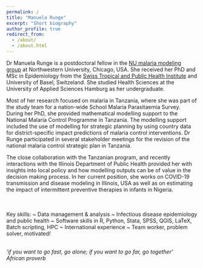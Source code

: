 ```yaml
---
permalink: /
title: "Manuela Runge"
excerpt: "Short biography"
author_profile: true
redirect_from: 
  - /about/
  - /about.html
---
```


Dr Manuela Runge is a postdoctoral fellow in the [NU malaria modeling group](https://www.numalariamodeling.org/) at Northwestern University, Chicago, USA. 
She received her PhD and MSc in Epidemiology from the [Swiss Tropical and Public Health Institute](https://www.swisstph.ch/en/) and University of Basel, Switzeland.
She studied Health Sciences at the University of Applied Sciences Hamburg as her undergraduate. 
<br/>

Most of her research focused on malaria in Tanzania, where she was part of the study team for a nation-wide School Malaria Parasitaemia Survey. 
During her PhD, she provided mathematical modelling support to the National Malaria Control Programme in Tanzania. 
The modelling support included the use of modelling for strategic planning by using country data for district-specific impact predictions of malaria control interventions. 
Dr Runge participated in several stakeholder meetings for the revision of the national malaria control strategic plan in Tanzania. 
<br/>

The close collaboration with the Tanzanian program, and recently interactions with the Illinois Department of Public Health provided her with insights into local policy and how modelling outputs can be of value in the decision making process. 
In her current position, she works on COVID-19 transmission and disease modeling in Illinois, USA as well as on estimating the impact of intermittent preventive therapies in infants in Nigeria.  
<br/><br/>

Key skills:
~ Data management & analysis
~ Infectious disease epidemiology and public health
~ Software skills in R, Python, Stata, SPSS, QGIS, LaTeX, Batch scripting, HPC 
~ International experience
~ Team worker, problem solver, motivated!

<br/>
<i>'if you want to go fast, go alone; if you want to go far, go together' </i><br>
<i>African proverb</i>

